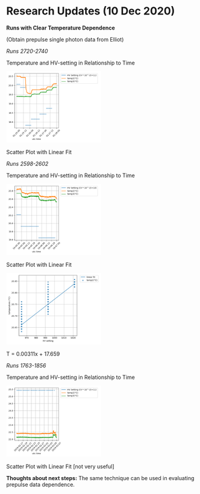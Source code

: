 # Research Updates (10 Dec 2020)

**Runs with Clear Temperature Dependence**

(Obtain prepulse single photon data from Elliot)

*Runs 2720-2740*

Temperature and HV-setting in Relationship to Time

<img src="https://github.com/EdgarMao/DavidStuartLab/blob/master/MilliQan_Temperature-HV_Plotting/Plots/clean_Plots/HV-temp_2720-2740.png" width="50%" height="50%">

Scatter Plot with Linear Fit


*Runs 2598-2602*

Temperature and HV-setting in Relationship to Time

<img src="https://github.com/EdgarMao/DavidStuartLab/blob/master/MilliQan_Temperature-HV_Plotting/Plots/clean_Plots/HV-temp_2598-2602.png" width="50%" height="50%">

Scatter Plot with Linear Fit

<img src="https://github.com/EdgarMao/DavidStuartLab/blob/master/MilliQan_Temperature-HV_Plotting/Plots/Scatter_Plots/HV-temp_scatter_2598-2602.png" width="50%" height="50%">

T = 0.00311x + 17.659


*Runs 1763-1856*

Temperature and HV-setting in Relationship to Time

<img src="https://github.com/EdgarMao/DavidStuartLab/blob/master/MilliQan_Temperature-HV_Plotting/Plots/clean_Plots/HV-temp_1763-1856.png" width="50%" height="50%">

Scatter Plot with Linear Fit
[not very useful]

**Thoughts about next steps:**
The same technique can be used in evaluating prepulse data dependence.
